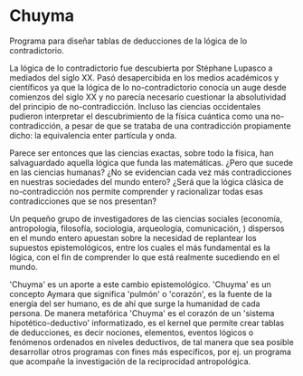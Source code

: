# Chuyma
Programa para diseñar tablas de deducciones de la lógica de lo contradictorio.

La lógica de lo contradictorio fue descubierta por Stéphane Lupasco a mediados del siglo XX. Pasó desapercibida en los medios académicos y científicos ya que la lógica de lo no-contradictorio conocía un auge desde comienzos del siglo XX y no parecía necesario cuestionar la absolutividad del principio de no-contradicción. Incluso las ciencias occidentales pudieron interpretar el descubrimiento de la física cuántica como una no-contradicción, a pesar de que se trataba de una contradicción propiamente dicho: la equivalencia enter partícula y onda.

Parece ser entonces que las ciencias exactas, sobre todo la física, han salvaguardado aquella lógica que funda las matemáticas. ¿Pero que sucede en las ciencias humanas? ¿No se evidencian cada vez más contradicciones en nuestras sociedades del mundo entero? ¿Será que la lógica clásica de no-contradicción nos permite comprender y racionalizar todas esas contradicciones que se nos presentan?

Un pequeño grupo de investigadores de las ciencias sociales (economía, antropología, filosofía, sociología, arqueología, comunicación, ) dispersos en el mundo entero apuestan sobre la necesidad de replantear los supuestos epistemológicos, entre los cuales el más fundamental es la lógica, con el fin de comprender lo que está realmente sucediendo en el mundo.

'Chuyma' es un aporte a este cambio epistemológico. 'Chuyma' es un concepto Aymara que significa 'pulmón' o 'corazón', es la fuente de la energía del ser humano, es de ahí que surge la humanidad de cada persona. De manera metafórica 'Chuyma' es el corazón de un 'sistema hipotético-deductivo' informatizado, es el kernel que permite crear tablas de deducciones, es decir nociones, elementos, eventos lógicos o fenómenos ordenados en niveles deductivos, de tal manera que sea posible desarrollar otros programas con fines más específicos, por ej. un programa que acompañe la investigación de la reciprocidad antropológica.
